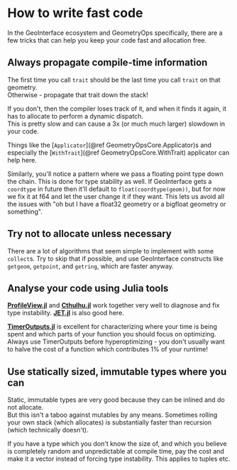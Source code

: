 # How to write fast code

In the GeoInterface ecosystem and GeometryOps specifically, there are a few tricks that can help you keep your code fast and allocation free.

## Always propagate compile-time information

The first time you call `trait` should be the last time you call `trait` on that geometry.  
Otherwise - propagate that trait down the stack!

If you don't, then the compiler loses track of it, and when it finds it again, it has to allocate to perform a dynamic dispatch.  
This is pretty slow and can cause a 3x (or much much larger) slowdown in your code.

Things like the [`Applicator`](@ref GeometryOpsCore.Applicator)s and especially the [`WithTrait`](@ref GeometryOpsCore.WithTrait) applicator can help here.

Similarly, you'll notice a pattern where we pass a floating point type down the chain.  This is done for type stability as well.
If GeoInterface gets a `coordtype` in future then it'll default to `float(coordtype(geom))`, but for now we fix it at f64 and let
the user change it if they want.  This lets us avoid all the issues with "oh but I have a float32 geometry or a bigfloat 
geometry or something".

## Try not to allocate unless necessary

There are a lot of algorithms that seem simple to implement with some `collect`s.  Try to skip that if possible, and use
GeoInterface constructs like `getgeom`, `getpoint`, and `getring`, which are faster anyway.

## Analyse your code using Julia tools

[**ProfileView.jl**](https://github.com/timholy/ProfileView.jl) and [**Cthulhu.jl**](https://github.com/Cthulhu.jl) work together very well to diagnose
and fix type instability.  [**JET.jl**](https://github.com/aviatesk/JET.jl) is also good here.

[**TimerOutputs.jl**](https://github.com/KristofferC/TimerOutputs.jl) is excellent for characterizing where your time is being spent 
and which parts of your function you should focus on optimizing.  Always use TimerOutputs before hyperoptimizing - you don't usually 
want to halve the cost of a function which contributes 1% of your runtime!

## Use statically sized, immutable types where you can

Static, immutable types are very good because they can be inlined and do not allocate.  
But this isn't a taboo against mutables by any means.  Sometimes rolling your own stack (which allocates) is substantially faster than
recursion (which technically doesn't).

If you have a type which you don't know the size of, and which you believe is completely random and unpredictable at compile time,
pay the cost and make it a vector instead of forcing type instability.  This applies to tuples etc.

